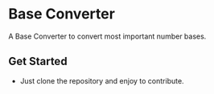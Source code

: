 ﻿# Base Converter

A Base Converter to convert most important number bases.

## Get Started

- Just clone the repository and enjoy to contribute.


